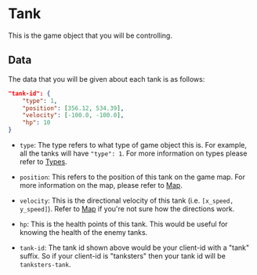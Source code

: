 # Tank

This is the game object that you will be controlling.

## Data

The data that you will be given about each tank is as follows:

```json
"tank-id": {
    "type": 1,
    "position": [356.12, 534.39],
    "velocity": [-100.0, -100.0],
    "hp": 10
}
```

* `type`: The type refers to what type of game object this is. For example, all the tanks will have `"type": 1`.
For more information on types please refer to [Types](../game_logic/types.md).

* `position`: This refers to the position of this tank on the game map. For more information on the map, please refer
to [Map](../game_logic/map.md).

* `velocity`: This is the directional velocity of this tank (i.e. `[x_speed, y_speed]`). Refer to
[Map](../game_logic/map.md) if you're not sure how the directions work.

* `hp`: This is the health points of this tank. This would be useful for knowing the health of the enemy tanks.

* `tank-id`: The tank id shown above would be your client-id with a "tank" suffix. So if your client-id is "tanksters" then your tank id will be `tanksters-tank`.
